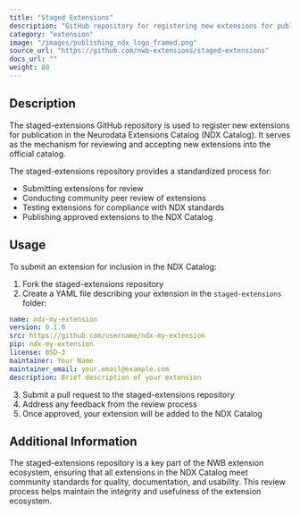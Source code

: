 ```yaml
---
title: "Staged Extensions"
description: "GitHub repository for registering new extensions for publication in the NDX Catalog"
category: "extension"
image: "/images/publishing_ndx_logo_framed.png"
source_url: "https://github.com/nwb-extensions/staged-extensions"
docs_url: ""
weight: 80
---
```


## Description

The staged-extensions GitHub repository is used to register new extensions for publication in the Neurodata Extensions Catalog (NDX Catalog). It serves as the mechanism for reviewing and accepting new extensions into the official catalog.

The staged-extensions repository provides a standardized process for:
- Submitting extensions for review
- Conducting community peer review of extensions
- Testing extensions for compliance with NDX standards
- Publishing approved extensions to the NDX Catalog

## Usage

To submit an extension for inclusion in the NDX Catalog:

1. Fork the staged-extensions repository
2. Create a YAML file describing your extension in the `staged-extensions` folder:

```yaml
name: ndx-my-extension
version: 0.1.0
src: https://github.com/username/ndx-my-extension
pip: ndx-my-extension
license: BSD-3
maintainer: Your Name
maintainer_email: your.email@example.com
description: Brief description of your extension
```

3. Submit a pull request to the staged-extensions repository
4. Address any feedback from the review process
5. Once approved, your extension will be added to the NDX Catalog

## Additional Information

The staged-extensions repository is a key part of the NWB extension ecosystem, ensuring that all extensions in the NDX Catalog meet community standards for quality, documentation, and usability. This review process helps maintain the integrity and usefulness of the extension ecosystem.
